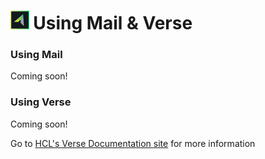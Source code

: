 # <img src="/assets/images/HCL_Verse_Master.png" alt="VerseLogo" height="30" /> Using Mail & Verse

### Using Mail
Coming soon!

### Using Verse
Coming soon!

Go to [HCL's Verse Documentation site](https://help.hcltechsw.com/verse_onprem/1.0.9/user/welcometoibmverse.html) for more information
